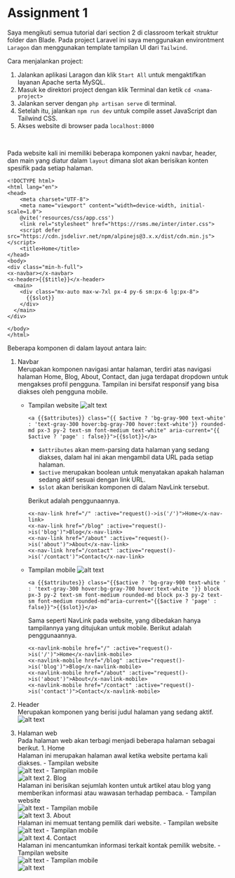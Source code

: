 # Assignment 1

Saya mengikuti semua tutorial dari section 2 di classroom terkait struktur folder dan Blade. Pada project Laravel ini saya menggunakan environtment `Laragon` dan menggunakan template tampilan UI dari `Tailwind`.

Cara menjalankan project:</br>

1. Jalankan aplikasi Laragon dan klik `Start All` untuk mengaktifkan layanan Apache serta MySQL.
2. Masuk ke direktori project dengan klik Terminal dan ketik `cd <nama-project>`
3. Jalankan server dengan `php artisan serve` di terminal.
4. Setelah itu, jalankan `npm run dev` untuk compile asset JavaScript dan Tailwind CSS.
5. Akses website di browser pada `localhost:8000`

</br>

Pada website kali ini memiliki beberapa komponen yakni navbar, header, dan main yang diatur dalam `layout` dimana slot akan berisikan konten spesifik pada setiap halaman.

```
<!DOCTYPE html>
<html lang="en">
<head>
    <meta charset="UTF-8">
    <meta name="viewport" content="width=device-width, initial-scale=1.0">
    @vite('resources/css/app.css')
    <link rel="stylesheet" href="https://rsms.me/inter/inter.css">
    <script defer src="https://cdn.jsdelivr.net/npm/alpinejs@3.x.x/dist/cdn.min.js"></script>
    <title>Home</title>
</head>
<body>
<div class="min-h-full">
<x-navbar></x-navbar>
<x-header>{{$title}}</x-header>
  <main>
    <div class="mx-auto max-w-7xl px-4 py-6 sm:px-6 lg:px-8">
      {{$slot}}
    </div>
  </main>
</div>

</body>
</html>
```

Beberapa komponen di dalam layout antara lain:

1. Navbar</br>
   Merupakan komponen navigasi antar halaman, terdiri atas navigasi halaman Home, Blog, About, Contact, dan juga terdapat dropdown untuk mengakses profil pengguna. Tampilan ini bersifat responsif yang bisa diakses oleh pengguna mobile.

   - Tampilan website
     ![alt text](img/image-8.png)
     ```
     <a {{$attributes}} class="{{ $active ? 'bg-gray-900 text-white' : 'text-gray-300 hover:bg-gray-700 hover:text-white'}} rounded-md px-3 py-2 text-sm font-medium text-white" aria-current="{{ $active ? 'page' : false}}">{{$slot}}</a>
     ```
     - `$attributes` akan mem-parsing data halaman yang sedang diakses, dalam hal ini akan mengambil data URL pada setiap halaman.
     - `$active` merupakan boolean untuk menyatakan apakah halaman sedang aktif sesuai dengan link URL.
     - `$slot` akan berisikan komponen di dalam NavLink tersebut.

     Berikut adalah penggunaannya.
     ```
     <x-nav-link href="/" :active="request()->is('/')">Home</x-nav-link>
     <x-nav-link href="/blog" :active="request()->is('blog')">Blog</x-nav-link>
     <x-nav-link href="/about" :active="request()->is('about')">About</x-nav-link>
     <x-nav-link href="/contact" :active="request()->is('/contact')">Contact</x-nav-link>
     ```

   - Tampilan mobile
     ![alt text](img/image-9.png)
     ```
     <a {{$attributes}} class="{{$active ? 'bg-gray-900 text-white ' : 'text-gray-300 hover:bg-gray-700 hover:text-white '}} block px-3 py-2 text-sm font-medium rounded-md block px-3 py-2 text-sm font-medium rounded-md"aria-current="{{$active ? 'page' : false}}">{{$slot}}</a>
     ```
     Sama seperti NavLink pada website, yang dibedakan hanya tampilannya yang ditujukan untuk mobile. Berikut adalah penggunaannya.
     ```
     <x-navlink-mobile href="/" :active="request()->is('/')">Home</x-navlink-mobile>
     <x-navlink-mobile href="/blog" :active="request()->is('blog')">Blog</x-navlink-mobile>
     <x-navlink-mobile href="/about" :active="request()->is('about')">About</x-navlink-mobile>
     <x-navlink-mobile href="/contact" :active="request()->is('contact')">Contact</x-navlink-mobile>
     ```

2. Header</br>
   Merupakan komponen yang berisi judul halaman yang sedang aktif.
   ![alt text](img/image-10.png)

3. Halaman web</br>
   Pada halaman web akan terbagi menjadi beberapa halaman sebagai berikut. 1. Home </br>
   Halaman ini merupakan halaman awal ketika website pertama kali diakses. - Tampilan website </br>
   ![alt text](img/image.png) - Tampilan mobile </br>
   ![alt text](img/image-4.png) 2. Blog </br>
   Halaman ini berisikan sejumlah konten untuk artikel atau blog yang memberikan informasi atau wawasan terhadap pembaca. - Tampilan website </br>
   ![alt text](img/image-1.png) - Tampilan mobile </br>
   ![alt text](img/image-5.png) 3. About </br>
   Halaman ini memuat tentang pemilik dari website. - Tampilan website </br>
   ![alt text](img/image-2.png) - Tampilan mobile </br>
   ![alt text](img/image-6.png) 4. Contact </br>
   Halaman ini mencantumkan informasi terkait kontak pemilik website. - Tampilan website </br>
   ![alt text](img/image-3.png) - Tampilan mobile </br>
   ![alt text](img/image-7.png)
